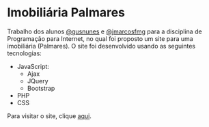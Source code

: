 # Imobiliária Palmares
Trabalho dos alunos [@gusnunes](https://github.com/gusnunes) e [@jmarcosfmg](https://github.com/jmarcosfmg) para a disciplina de Programação para Internet, no qual foi proposto um site para uma imobiliária (Palmares). O site foi desenvolvido usando as seguintes tecnologias:
- JavaScript:
  - Ajax
  - JQuery
  - Bootstrap
- PHP
- CSS

Para visitar o site, clique [aqui](http://imobiliariapalmares.site/home.php).

